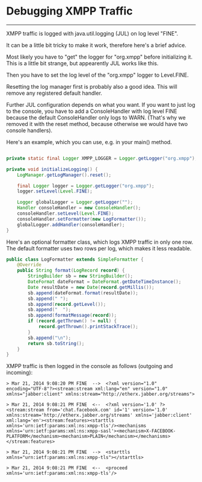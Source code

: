 # Debugging XMPP Traffic
---

XMPP traffic is logged with java.util.logging (JUL) on log level "FINE".

It can be a little bit tricky to make it work, therefore here's a brief advice.

Most likely you have to "get" the logger for "org.xmpp" before initializing it. This is a little bit strange, but appearently JUL works like this.

Then you have to set the log level of the "org.xmpp" logger to Level.FINE.

Resetting the log manager first is probably also a good idea. This will remove any registered default handler.

Further JUL configuration depends on what you want. If you want to just log to the console, you have to add a ConsoleHandler with log level FINE because the default ConsoleHandler only logs to WARN.
(That's why we removed it with the reset method, because otherwise we would have two console handlers).

Here's an example, which you can use, e.g. in your main() method.

```java

private static final Logger XMPP_LOGGER = Logger.getLogger("org.xmpp");

private void initializeLogging() {
    LogManager.getLogManager().reset();

    final Logger logger = Logger.getLogger("org.xmpp");
    logger.setLevel(Level.FINE);

    Logger globalLogger = Logger.getLogger("");
    Handler consoleHandler = new ConsoleHandler();
    consoleHandler.setLevel(Level.FINE);
    consoleHandler.setFormatter(new LogFormatter());
    globalLogger.addHandler(consoleHandler);
}
```

Here\'s an optional formatter class, which logs XMPP traffic in only one row. The default formatter uses two rows per log, which makes it less readable.

```java
public class LogFormatter extends SimpleFormatter {
    @Override
    public String format(LogRecord record) {
        StringBuilder sb = new StringBuilder();
        DateFormat dateFormat = DateFormat.getDateTimeInstance();
        Date resultDate = new Date(record.getMillis());
        sb.append(dateFormat.format(resultDate));
        sb.append(" ");
        sb.append(record.getLevel());
        sb.append("  ");
        sb.append(formatMessage(record));
        if (record.getThrown() != null) {
            record.getThrown().printStackTrace();
        }
        sb.append("\n");
        return sb.toString();
    }
}
```

XMPP traffic is then logged in the console as follows (outgoing and incoming):

```
> Mar 21, 2014 9:08:20 PM FINE  -->  <?xml version="1.0" encoding="UTF-8"?><stream:stream xml:lang="en" version="1.0" xmlns="jabber:client" xmlns:stream="http://etherx.jabber.org/streams">

> Mar 21, 2014 9:08:21 PM FINE  <--  <?xml version='1.0' ?><stream:stream from='chat.facebook.com' id='1' version='1.0' xmlns:stream='http://etherx.jabber.org/streams' xmlns='jabber:client' xml:lang='en'><stream:features><starttls xmlns='urn:ietf:params:xml:ns:xmpp-tls'/><mechanisms xmlns='urn:ietf:params:xml:ns:xmpp-sasl'><mechanism>X-FACEBOOK-PLATFORM</mechanism><mechanism>PLAIN</mechanism></mechanisms></stream:features>

> Mar 21, 2014 9:08:21 PM FINE  -->  <starttls xmlns="urn:ietf:params:xml:ns:xmpp-tls"></starttls>

> Mar 21, 2014 9:08:21 PM FINE  <--  <proceed xmlns='urn:ietf:params:xml:ns:xmpp-tls'/>
```